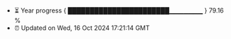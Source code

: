 - ⏳ Year progress { ███████████████████████▁▁▁▁▁▁▁ } 79.16 %
- ⏰ Updated on Wed, 16 Oct 2024 17:21:14 GMT

